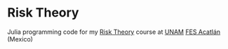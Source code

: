 # Risk Theory

Julia programming code for my [Risk Theory](https://sites.google.com/site/arturoerdely/docencia/risk-theory-i) course at [UNAM](https://www.unam.mx/) [FES Acatlán](https://www.acatlan.unam.mx/) (Mexico)
